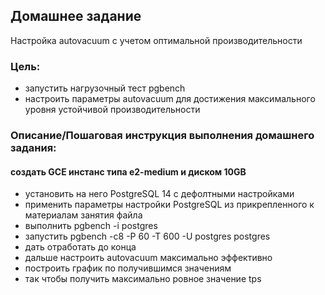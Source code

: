 ## Домашнее задание

Настройка autovacuum с учетом оптимальной производительности

### Цель:
-   запустить нагрузочный тест pgbench
-   настроить параметры autovacuum для достижения максимального уровня устойчивой производительности

  

### Описание/Пошаговая инструкция выполнения домашнего задания:

####  создать GCE инстанс типа e2-medium и диском 10GB
-   установить на него PostgreSQL 14 с дефолтными настройками
-   применить параметры настройки PostgreSQL из прикрепленного к материалам занятия файла
-   выполнить pgbench -i postgres
-   запустить pgbench -c8 -P 60 -T 600 -U postgres postgres
-   дать отработать до конца
-   дальше настроить autovacuum максимально эффективно
-   построить график по получившимся значениям
-   так чтобы получить максимально ровное значение tps
<!--stackedit_data:
eyJoaXN0b3J5IjpbMTE2NDczNDUzNF19
-->